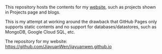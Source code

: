 This repository hosts the contents for my [website](https://jiayuanWen.github.io), such as projects shown in Projects page and blogs.

This is my attempt at working around the drawback that GitHub Pages only supports static contents and no support for databases/datastores, such as MongoDB, Google Cloud SQL, etc.

The repository for my website: https://github.com/JiayuanWen/jiayuanwen.github.io
